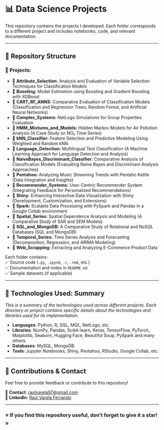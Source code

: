 # 📊 Data Science Projects  

This repository contains the projects I developed. Each folder corresponds to a different project and includes notebooks, code, and relevant documentation.  

---

## 📂 **Repository Structure**  

### 📂 **Projects:**  

- 📁 **Attribute_Selection:** Analysis and Evaluation of Variable Selection Techniques for Classification Models  
- 📁 **Boosting:** Model Estimation using Boosting and Gradient Boosting with XGBoost  
- 📁 **CART_RF_ANNS:** Comparative Evaluation of Classification Models (Classification and Regression Trees, Random Forest, and Artificial Neural Networks)  
- 📁 **Complex_Systems:** NetLogo Simulations for Group Properties Evaluation  
- 📁 **HMM_Mixtures_and_Models:** Hidden Markov Models for Air Pollution Analysis (A Case Study on NO₂ Time Series)  
- 📁 **kNN_Classifier:** Feature Selection and Predictive Modeling Using Weighted and Random kNN  
- 📁 **Language_Detection:** Multilingual Text Classification (A Machine Learning Approach for Language Detection and Analysis)  
- 📁 **NaiveBayes_Discriminant_Classifier:** Comparative Analysis of Classification Models (Evaluating Naïve Bayes and Discriminant Analysis Approaches)  
- 📁 **Pentahoo:** Analyzing Music Streaming Trends with Pentaho Kettle (Data Integration and Insights)  
- 📁 **Recommender_Systems:** User-Centric Recommender System (Integrating Feedback for Personalized Recommendations)  
- 📁 **Shiny:** Enhancing Interactive Data Visualization with Shiny (Development, Customization, and Extensions)  
- 📁 **Spark:** Scalable Data Processing with PySpark and Pandas in a Google Collab environment
- 📁 **Spatial_Series:** Spatial Dependence Analysis and Modeling (A Comparative Study of SAR and SEM Models)  
- 📁 **SQL_and_MongoDB:** A Comparative Study of Relational and NoSQL Databases (SQL and MongoDB)  
- 📁 **Temporal_Series:** Time Series Analysis and Forecasting (Decomposition, Regression, and ARIMA Modeling)  
- 📁 **Web_Scrapping:** Extracting and Analyzing E-Commerce Product Data  

Each folder contains:  
✅ Source code (`.py`, `.ipynb`, `.r`, `.rmd`, etc.)  
✅ Documentation and notes in `README.md`  
✅ Sample datasets (if applicable)  

---

## 🚀 **Technologies Used: Summary**  

*This is a summary of the technologies used across different projects. Each directory or project contains specific details about the technologies and libraries used for its implementation.*

- **Languages**: Python, R, SQL, MQL, NetLogo, etc.
- **Libraries**: NumPy, Pandas, Scikit-learn, Keras, TensorFlow, PyTorch, Matplotlib, Seaborn, Hugging Face, Beautiful Soup, PySpark and many others.
- **Databases**: MySQL, MongoDB.
- **Tools**: Jupyter Notebooks, Shiny, Pentahoo, RStudio, Google Collab, etc.

---

## 🤝 **Contributions & Contact**  
Feel free to provide feedback or contribute to this repository!  

📩 **Contact**: [raulvarela97@gmail.com](mailto:raulvarela97@gmail.com)  
💼 **LinkedIn**: [Raúl Varela Ferrando](https://www.linkedin.com/in/ra%C3%BAl-varela-ferrando-82331421b/)  

---

### ⭐ **If you find this repository useful, don’t forget to give it a star!** ⭐
